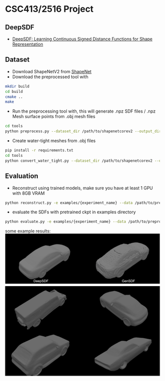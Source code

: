 # CSC413/2516 Project

## DeepSDF

- [DeepSDF: Learning Continuous Signed Distance Functions for Shape Representation](https://arxiv.org/abs/1901.05103)

## Dataset

- Download ShapeNetV2 from [ShapeNet](https://www.shapenet.org/)
- Download the preprocessed tool with 
```bash
mkdir build
cd build
cmake ..
make
```
- Run the preprocessing tool with, this will generate .npz SDF files / .npz Mesh surface points from .obj mesh files
```bash
cd tools
python preprocess.py --dataset_dir /path/to/shapenetcorev2 --output_dir /path/to/output --executable /path/to/build/preprocess
```
- Create water-tight meshes from .obj files
```bash
pip install -r requirements.txt
cd tools
python convert_water_tight.py --dataset_dir /path/to/shapenetcorev2 --output_dir /path/to/output
```

## Evaluation

- Reconstruct using trained models, make sure you have at least 1 GPU with 8GB VRAM
```bash
python reconstruct.py -e examples/{experiment_name} --data /path/to/preprocessed_data --s /path/to/example_split --ckpt /path/to/ckpt
```

- evaluate the SDFs with pretrained ckpt in examples directory
```bash
python evaluate.py -e examples/{experiment_name} --data /path/to/preprocessed_data --s /path/to/example_split 
```

some example results:
![example](images/result.png)
![example](images/reconstruct.png)